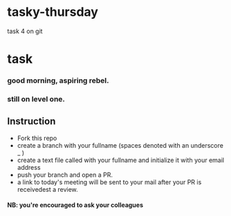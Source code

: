 # tasky-thursday
task 4 on git

# task
### good morning, aspiring rebel.
### still on level one. 
## Instruction
- Fork this repo
- create a branch with your fullname (spaces denoted with an underscore _ )
- create a text file called with your fullname and initialize it with your email address
- push your branch and open a PR.
- a link to today's meeting will be sent to your mail after your PR is receivedest a review.

#### NB: you're encouraged to ask your colleagues
